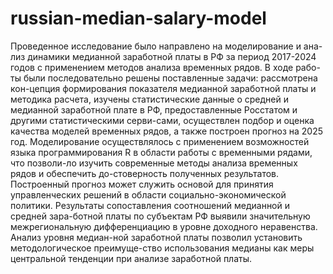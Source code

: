 # russian-median-salary-model
Проведенное исследование было направлено на моделирование и ана-лиз динамики медианной заработной платы в РФ за период 2017-2024 годов с применением методов анализа временных рядов. В ходе рабо-ты были последовательно решены поставленные задачи: рассмотрена кон-цепция формирования показателя медианной заработной платы и методика расчета, изучены статистические данные о средней и медианной заработной плате в РФ, предоставленные Росстатом и другими статистическими серви-сами, осуществлен подбор и оценка качества моделей временных рядов, а также построен прогноз на 2025 год. 
Моделирование осуществлялось с применением возможностей языка программирования R в области работы с временными рядами, что позволи-ло изучить современные методы анализа временных рядов и обеспечить до-стоверность полученных результатов. Построенный прогноз может служить основой для принятия управленческих решений в области социально-экономической политики.
Результаты сопоставления соотношений медианной и средней зара-ботной платы по субъектам РФ выявили значительную межрегиональную дифференциацию в уровне доходного неравенства. Анализ уровня медиан-ной заработной платы позволил установить методологическое преимуще-ство использования медианы как меры центральной тенденции при анализе заработной платы. 
